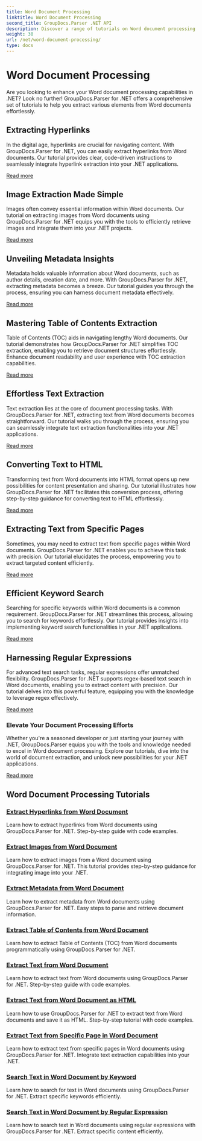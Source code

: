```yaml
---
title: Word Document Processing
linktitle: Word Document Processing
second_title: GroupDocs.Parser .NET API
description: Discover a range of tutorials on Word document processing using GroupDocs.Parser for .NET. Extract hyperlinks, images, metadata, and more.
weight: 30
url: /net/word-document-processing/
type: docs
---
```

# Word Document Processing

Are you looking to enhance your Word document processing capabilities in .NET? Look no further! GroupDocs.Parser for .NET offers a comprehensive set of tutorials to help you extract various elements from Word documents effortlessly.

## Extracting Hyperlinks
In the digital age, hyperlinks are crucial for navigating content. With GroupDocs.Parser for .NET, you can easily extract hyperlinks from Word documents. Our tutorial provides clear, code-driven instructions to seamlessly integrate hyperlink extraction into your .NET applications.

[Read more](./extract-hyperlinks-from-word-document/)

## Image Extraction Made Simple
Images often convey essential information within Word documents. Our tutorial on extracting images from Word documents using GroupDocs.Parser for .NET equips you with the tools to efficiently retrieve images and integrate them into your .NET projects.

[Read more](./extract-images-from-word-document/)

## Unveiling Metadata Insights
Metadata holds valuable information about Word documents, such as author details, creation date, and more. With GroupDocs.Parser for .NET, extracting metadata becomes a breeze. Our tutorial guides you through the process, ensuring you can harness document metadata effectively.

[Read more](./extract-metadata-from-word-document/)

## Mastering Table of Contents Extraction
Table of Contents (TOC) aids in navigating lengthy Word documents. Our tutorial demonstrates how GroupDocs.Parser for .NET simplifies TOC extraction, enabling you to retrieve document structures effortlessly. Enhance document readability and user experience with TOC extraction capabilities.

[Read more](./extract-table-of-contents-from-word-document/)

## Effortless Text Extraction
Text extraction lies at the core of document processing tasks. With GroupDocs.Parser for .NET, extracting text from Word documents becomes straightforward. Our tutorial walks you through the process, ensuring you can seamlessly integrate text extraction functionalities into your .NET applications.

[Read more](./extract-text-from-word-document/)

## Converting Text to HTML
Transforming text from Word documents into HTML format opens up new possibilities for content presentation and sharing. Our tutorial illustrates how GroupDocs.Parser for .NET facilitates this conversion process, offering step-by-step guidance for converting text to HTML effortlessly.

[Read more](./extract-text-from-word-document-as-html/)

## Extracting Text from Specific Pages
Sometimes, you may need to extract text from specific pages within Word documents. GroupDocs.Parser for .NET enables you to achieve this task with precision. Our tutorial elucidates the process, empowering you to extract targeted content efficiently.

[Read more](./extract-text-from-specific-page-in-word-document/)

## Efficient Keyword Search
Searching for specific keywords within Word documents is a common requirement. GroupDocs.Parser for .NET streamlines this process, allowing you to search for keywords effortlessly. Our tutorial provides insights into implementing keyword search functionalities in your .NET applications.

[Read more](./search-text-in-word-document-by-keyword/)

## Harnessing Regular Expressions
For advanced text search tasks, regular expressions offer unmatched flexibility. GroupDocs.Parser for .NET supports regex-based text search in Word documents, enabling you to extract content with precision. Our tutorial delves into this powerful feature, equipping you with the knowledge to leverage regex effectively.

[Read more](./search-text-in-word-document-by-regular-expression/)

### Elevate Your Document Processing Efforts

Whether you're a seasoned developer or just starting your journey with .NET, GroupDocs.Parser equips you with the tools and knowledge needed to excel in Word document processing. Explore our tutorials, dive into the world of document extraction, and unlock new possibilities for your .NET applications.

[Read more](./extract-hyperlinks-from-word-document/)

## Word Document Processing Tutorials
### [Extract Hyperlinks from Word Document](./extract-hyperlinks-from-word-document/)
Learn how to extract hyperlinks from Word documents using GroupDocs.Parser for .NET. Step-by-step guide with code examples.
### [Extract Images from Word Document](./extract-images-from-word-document/)
Learn how to extract images from a Word document using GroupDocs.Parser for .NET. This tutorial provides step-by-step guidance for integrating image into your .NET.
### [Extract Metadata from Word Document](./extract-metadata-from-word-document/)
Learn how to extract metadata from Word documents using GroupDocs.Parser for .NET. Easy steps to parse and retrieve document information.
### [Extract Table of Contents from Word Document](./extract-table-of-contents-from-word-document/)
Learn how to extract Table of Contents (TOC) from Word documents programmatically using GroupDocs.Parser for .NET.
### [Extract Text from Word Document](./extract-text-from-word-document/)
Learn how to extract text from Word documents using GroupDocs.Parser for .NET. Step-by-step guide with code examples.
### [Extract Text from Word Document as HTML](./extract-text-from-word-document-as-html/)
Learn how to use GroupDocs.Parser for .NET to extract text from Word documents and save it as HTML. Step-by-step tutorial with code examples.
### [Extract Text from Specific Page in Word Document](./extract-text-from-specific-page-in-word-document/)
Learn how to extract text from specific pages in Word documents using GroupDocs.Parser for .NET. Integrate text extraction capabilities into your .NET.
### [Search Text in Word Document by Keyword](./search-text-in-word-document-by-keyword/)
Learn how to search for text in Word documents using GroupDocs.Parser for .NET. Extract specific keywords efficiently.
### [Search Text in Word Document by Regular Expression](./search-text-in-word-document-by-regular-expression/)
Learn how to search text in Word documents using regular expressions with GroupDocs.Parser for .NET. Extract specific content efficiently.